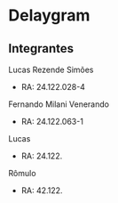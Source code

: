 # Delaygram

## Integrantes
Lucas Rezende Simões
- RA: 24.122.028-4

Fernando Milani Venerando
- RA: 24.122.063-1

Lucas
- RA: 24.122.

Rômulo
- RA: 42.122.
